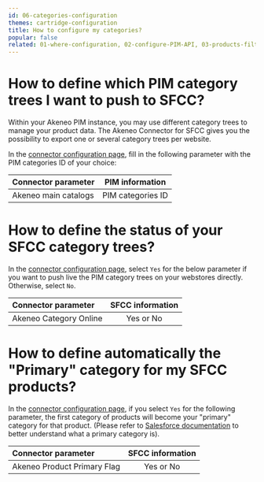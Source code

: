 ```yaml
---
id: 06-categories-configuration
themes: cartridge-configuration
title: How to configure my categories?
popular: false
related: 01-where-configuration, 02-configure-PIM-API, 03-products-filter-configuration, 04-import-images-configuration, 05-mapping-configuration, 07-multi-storefront-configuration, 08-reference-entities 
---
```


# How to define which PIM category trees I want to push to SFCC?

Within your Akeneo PIM instance, you may use different category trees to manage your product data. The Akeneo Connector for SFCC gives you the possibility to export one or several category trees per website.

In the [connector configuration page](01-where-configuration.html), fill in the following parameter with the PIM categories ID of your choice:

| Connector parameter           | PIM information         |
| :-----------------------------| :---------------------: |
| Akeneo main catalogs          |  PIM categories ID      |   

# How to define the status of your SFCC category trees?

In the [connector configuration page](01-where-configuration.html), select `Yes` for the below parameter if you want to push live the PIM category trees on your webstores directly. Otherwise, select `No`.

| Connector parameter           | SFCC information        |
| :-----------------------------| :---------------------: |
| Akeneo Category Online        |  Yes or No              |

# How to define automatically the "Primary" category for my SFCC products?

In the [connector configuration page](01-where-configuration.html), if you select `Yes` for the following parameter, the first category of products will become your "primary" category for that product. (Please refer to [Salesforce documentation](https://documentation.b2c.commercecloud.salesforce.com/DOC2/topic/com.demandware.dochelp/Products/Classificationvsprimarycategory.html?resultof=%22%70%72%69%6d%61%72%79%22%20%22%63%61%74%65%67%6f%72%79%22%20) to better understand what a primary category is).

| Connector parameter                | SFCC information        |
| :----------------------------------| :---------------------: |
| Akeneo Product Primary Flag        |  Yes or No              |
